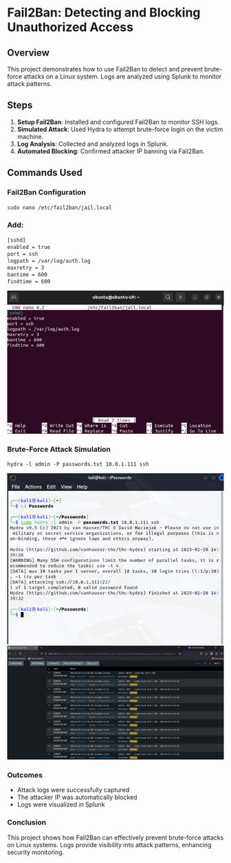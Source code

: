 # Fail2Ban: Detecting and Blocking Unauthorized Access

## Overview
This project demonstrates how to use Fail2Ban to detect and prevent brute-force attacks on a Linux system. Logs are analyzed using Splunk to monitor attack patterns.

## Steps
1. **Setup Fail2Ban**: Installed and configured Fail2Ban to monitor SSH logs.
2. **Simulated Attack**: Used Hydra to attempt brute-force login on the victim machine.
3. **Log Analysis**: Collected and analyzed logs in Splunk.
4. **Automated Blocking**: Confirmed attacker IP banning via Fail2Ban.

## Commands Used
### Fail2Ban Configuration
```bash
sudo nano /etc/fail2ban/jail.local
```

### Add:
```
[sshd]
enabled = true
port = ssh
logpath = /var/log/auth.log
maxretry = 3
bantime = 600
findtime = 600
```
![Fail2Ban](Screenshots/Fail2BanConfiguration.png)

### Brute-Force Attack Simulation
```
hydra -l admin -P passwords.txt 10.0.1.111 ssh
```
![BruteForce](Screenshots/BruteForcePerfomed.png)
![Splunk](Screenshots/banandfoundlogsonsplunkserver.png)
### Outcomes
- Attack logs were successfully captured
- The attacker IP was automatically blocked
- Logs were visualized in Splunk

### Conclusion
This project shows how Fail2Ban can effectively prevent brute-force attacks on Linux systems. Logs provide visibility into attack patterns, enhancing security monitoring.

